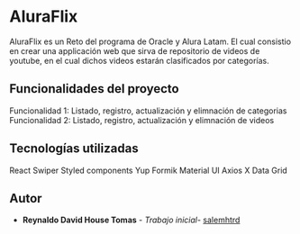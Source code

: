 # AluraFlix 

AluraFlix es un Reto del programa de Oracle y Alura Latam. El cual consistio en crear una applicación web que sirva de repositorio de videos de youtube, en el cual dichos videos estarán clasificados por categorías.

## Funcionalidades del proyecto

Funcionalidad 1: Listado, registro, actualización y elimnación de categorias
Funcionalidad 2: Listado, registro, actualización y elimnación de videos


## Tecnologías utilizadas

React
Swiper
Styled components
Yup
Formik
Material UI
Axios
X Data Grid

## Autor

* **Reynaldo David House Tomas** - *Trabajo inicial*- [salemhtrd](https://github.com/salemhtrd)




